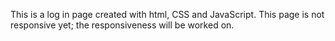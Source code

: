 This is a log in page created with html, CSS and JavaScript.
This page is not responsive yet; the responsiveness will be worked on.

